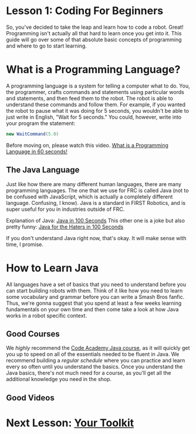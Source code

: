 # Lesson 1: Coding For Beginners
So, you've decided to take the leap and learn how to code a robot. Great! Programming isn't actually all that hard to learn once you get into it. This guide will go over some of that absolute basic concepts of programming and where to go to start learning.

# What is a Programming Language?
A programming language is a system for telling a computer what to do. You, the programmer, crafts commands and statements using particular words and statements, and then feed them to the robot. The robot is able to understand these commands and follow them. For example, if you wanted the robot to pause what it was doing for 5 seconds, you wouldn't be able to just write in English, "Wait for 5 seconds." You could, however, write into your program the statement:
```java
new WaitCommand(5.0)
```
Before moving on, please watch this video.
[What is a Programming Language in 60 seconds!](https://www.youtube.com/watch?v=XASY30EfGAc)
## The Java Language
Just like how there are many different human languages, there are many programming languages. The one that we use for FRC is called Java (not to be confused with JavaScript, which is actually a completely different language. Confusing, I know). Java is a standard in FIRST Robotics, and is super useful for you in industries outside of FRC.

Explanation of Java: [Java in 100 Seconds](https://www.youtube.com/watch?v=l9AzO1FMgM8)
This other one is a joke but also pretty funny: [Java for the Haters in 100 Seconds](https://www.youtube.com/watch?v=m4-HM_sCvtQ)

If you don't understand Java right now, that's okay. It will make sense with time, I promise.

# How to Learn Java
All languages have a set of basics that you need to understand before you can start building robots with them. Think of it like how you need to learn some vocabulary and grammar before you can write a Smash Bros fanfic. Thus, we're gonna suggest that you spend at least a few weeks learning fundamentals on your own time and then come take a look at how Java works in a robot specific context.
## Good Courses
We *highly* recommend the [Code Academy Java course](https://www.codecademy.com/learn/learn-java), as it will quickly get you up to speed on all of the essentials needed to be fluent in Java. We recommend building a *regular schedule* where you can practice and learn every so often until you understand the basics.
Once you understand the Java basics, there's not much need for a course, as you'll get all the additional knowledge you need in the shop.
## Good Videos

# Next Lesson: [Your Toolkit](./Your_Toolkit.md)
